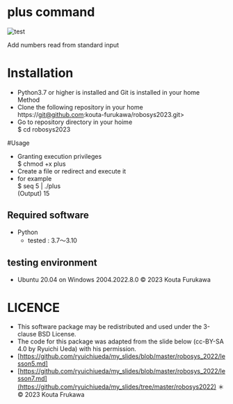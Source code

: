 # plus command
![test](https://github.com/kouta-furukawa/robosys2023/actions/workflows/test.yml/badge.svg)

Add numbers read from standard input  


# Installation
* Python3.7 or higher is installed and Git is installed in your home  
Method
* Clone the following repository in your home   
https://git@github.com:kouta-furukawa/robosys2023.git>  
* Go to repository directory in your hoime  
$ cd robosys2023  

#Usage  
* Granting execution privileges  
$ chmod +x plus    
* Create a file or redirect and execute it     
* for example  
$ seq 5 | ./plus     
(Output) 15   
  
## Required software
* Python
  * tested : 3.7〜3.10

## testing environment
* Ubuntu 20.04 on Windows 2004.2022.8.0
© 2023 Kouta Furukawa


# LICENCE
* This software package may be redistributed and used under the 3-clause BSD License. 
* The code for this package was adapted from the slide below (cc-BY-SA 4.0 by Ryuichi Ueda) with his permission.
* [https://github.com/ryuichiueda/my_slides/blob/master/robosys_2022/lesson5.md]
* [https://github.com/ryuichiueda/my_slides/blob/master/robosys_2022/lesson7.md](https://github.com/ryuichiueda/my_slides/tree/master/robosys2022)
＊© 2023 Kouta Frukawa 

